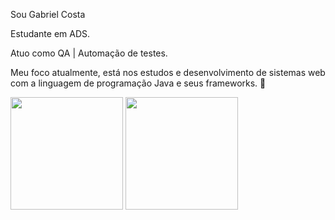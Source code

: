 
Sou Gabriel Costa 

Estudante em ADS.

Atuo como QA | Automação de testes.

Meu foco atualmente, está nos estudos e desenvolvimento de sistemas web com a linguagem de programação Java e seus frameworks. 🧉


<div>

  <img height="180em" src="https://github-readme-stats.vercel.app/api?username=Ssxund3r&show_icons=true&theme=tokyonight" />
  
   <img height="180em" src="https://github-readme-stats.vercel.app/api/top-langs/?username=Ssxund3r&layout=compact&theme=tokyonight" />

</div>
